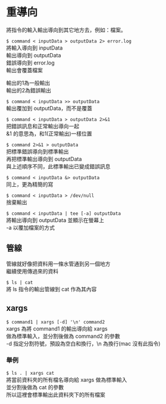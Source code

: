 # 重導向

將指令的輸入輸出導向到其它地方去，例如：檔案。

`$ command < inputData > outputData 2> error.log`   
將輸入導向到 inputData  
輸出導向到 outputData  
錯誤導向到 error.log  
輸出會覆蓋檔案

輸出的1為一般輸出  
輸出的2為錯誤輸出

`$ command < inputData >> outputData`  
輸出覆加到 outputData，而不是覆蓋

`$ command < inputData > outputData 2>&1`  
把錯誤訊息和正常輸出導向一起  
&1 的意思為，和1\(正常輸出\)一樣位置

`$ command 2>&1 > outputData`  
把標準錯誤導向到標準輸出  
再把標準輸出導向到 outputData  
與上述順序不同，此標準輸出已變成錯誤訊息

`$ command < inputData &> outputData`  
同上，更為精簡的寫

`$ command < inputData > /dev/null`  
捨棄輸出

`$ command < inputData | tee [-a] outputData`  
將輸出導向到 outputData 並顯示在螢幕上  
-a 以覆加檔案的方式

## 管線

管線就好像把資料用一條水管通到另一個地方  
繼續使用傳過來的資料

`$ ls | cat`  
將 ls 指令的輸出管線到 cat 作為其內容

## xargs

`$ command1 | xargs [-d] '\n' command2`  
xargs 為將 command1 的輸出導向給 xargs  
做為標準輸入，並分割後做為 command2 的參數  
-d 指定分割符號，預設為空白和換行，\n 為換行\(mac 沒有此指令\)

### 舉例

`$ ls . | xargs cat`  
將當前資料夾的所有檔名導向給 xargs 做為標準輸入  
並分割後做為 cat 的參數  
所以這裡會標準輸出此資料夾下的所有檔案  


